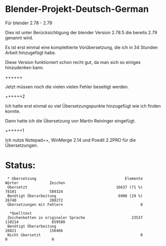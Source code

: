 # Blender-Projekt-Deutsch-German
Für blender 2.78 - 2.79

Dies ist unter Berücksichtigung der blender Version 2.78.5 die bereits 2.79 genannt wird.

Es ist erst einmal eine komplettierte Vorübersetzung, die ich in 34 Stunden Arbeit hinzugefügt habe.

Diese Version funktioniert schon recht gut, da man sich so einiges hinzudenken kann.

++++++

Jetzt müssen noch die vielen vielen Fehler beseitigt werden.

++++++2

Ich hatte erst einmal so viel Übersetzungspunkte hinzugefügt wie ich finden konnte.

Dann hatte ich die Übersetzung von Martin Reininger eingefügt.

++++++1

Ich nutze Notepad++, WinMerge 2.14 und Poedit 2.2PRO für die Übersetzungen.

# Status:

     * Übersetzung                                        Elemente               Wörter              Zeichen
     Übersetzt                                        16637 (71 %)                78101               589324
     Benötigt Überarbeitung                            6900 (29 %)                26740               208272
     Übersetzungen mit Fehlern                                   0

      *Quelltext
     Zeichenketten in originaler Sprache                     23537               110214               659580
     Benötigt Überarbeitung                                                       26021               156466
     Nicht übersetzt                                             0                    0                    0

